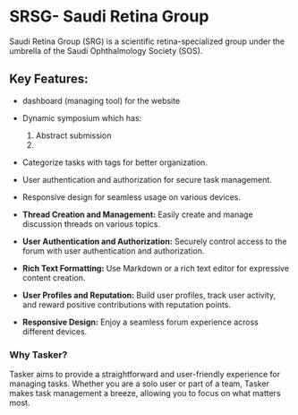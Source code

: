 # SRSG- Saudi Retina Group

Saudi Retina Group (SRG) is a scientific retina-specialized group under the umbrella of the Saudi Ophthalmology Society (SOS).

## Key Features:

- dashboard (managing tool) for the website
- Dynamic symposium which has: 
  1. Abstract submission
  2. 
- Categorize tasks with tags for better organization.
- User authentication and authorization for secure task management.
- Responsive design for seamless usage on various devices.

- **Thread Creation and Management:** Easily create and manage discussion threads on various topics.
- **User Authentication and Authorization:** Securely control access to the forum with user authentication and authorization.
- **Rich Text Formatting:** Use Markdown or a rich text editor for expressive content creation.
- **User Profiles and Reputation:** Build user profiles, track user activity, and reward positive contributions with reputation points.
- **Responsive Design:** Enjoy a seamless forum experience across different devices.


### Why Tasker?

Tasker aims to provide a straightforward and user-friendly experience for managing tasks. Whether you are a solo user or part of a team, Tasker makes task management a breeze, allowing you to focus on what matters most.
